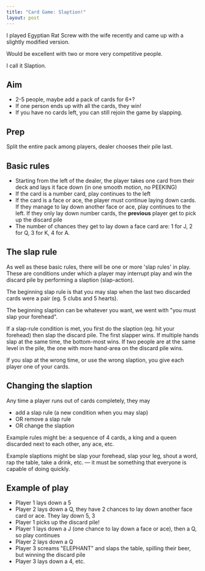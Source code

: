 ```yaml
---
title: "Card Game: Slaption!"
layout: post
---
```


I played Egyptian Rat Screw with the wife recently and came up with a slightly modified version. 

Would be excellent with two or more very competitive people. 

I call it Slaption.

## Aim
- 2-5 people, maybe add a pack of cards for 6+?
- If one person ends up with all the cards, they win!
- If you have no cards left, you can still rejoin the game by slapping.

## Prep

Split the entire pack among players, dealer chooses their pile last.

## Basic rules
- Starting from the left of the dealer, the player takes one card from their deck and lays it face down (in one smooth motion, no PEEKING)
- If the card is a number card, play continues to the left
- If the card is a face or ace, the player must continue laying down cards. If they manage to lay down another face or ace, play continues to the left. If they only lay down number cards, the __previous__ player get to pick up the discard pile
- The number of chances they get to lay down a face card are: 1 for J, 2 for Q, 3 for K, 4 for A. 

## The slap rule
As well as these basic rules, there will be one or more 'slap rules' in play. These are conditions under which a player may interrupt play and win the discard pile by performing a slaption (slap-action).

The beginning slap rule is that you may slap when the last two discarded cards were a pair (eg. 5 clubs and 5 hearts).

The beginning slaption can be whatever you want, we went with "you must slap your forehead".

If a slap-rule condition is met, you first do the slaption (eg. hit your forehead) then slap the discard pile. The first slapper wins. If multiple hands slap at the same time, the bottom-most wins. If two people are at the same level in the pile, the one with more hand-area on the discard pile wins.

If you slap at the wrong time, or use the wrong slaption, you give each player one of your cards.

## Changing the slaption
Any time a player runs out of cards completely, they may
- add a slap rule (a new condition when you may slap)
- OR remove a slap rule
- OR change the slaption

Example rules might be: a sequence of 4 cards, a king and a queen discarded next to each other, any ace, etc.

Example slaptions might be slap your forehead, slap your leg, shout a word, rap the table, take a drink, etc. — it must be something that everyone is capable of doing quickly.

## Example of play
- Player 1 lays down a 5
- Player 2 lays down a Q, they have 2 chances to lay down another face card or ace. They lay down 5, 3
- Player 1 picks up the discard pile!
- Player 1 lays down a J (one chance to lay down a face or ace), then a Q, so play continues
- Player 2 lays down a Q
- Player 3 screams "ELEPHANT" and slaps the table, spilling their beer, but winning the discard pile
- Player 3 lays down a 4, etc.

